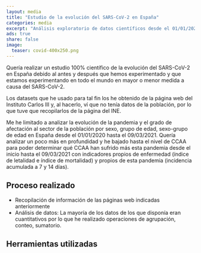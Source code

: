 ```yaml
---
layout: media
title: "Estudio de la evolución del SARS-CoV-2 en España"
categories: media
excerpt: "Análisis exploratorio de datos científicos desde el 01/01/2020 hasta el 09/03/2021 obtenidos del Instituto Carlos III"
ads: true
share: false
image:
  teaser: covid-400x250.png
---
```


Quería realizar un estudio 100% científico de la evolución del SARS-CoV-2 en España debido al antes y después que hemos experimentado y que estamos experimentando en todo el mundo en mayor o menor medida a causa del SARS-CoV-2.

Los datasets que he usado para tal fin los he obtenido de la página web del Instituto Carlos III y, al hacerlo, ví que no tenía datos de la población, por lo que tuve que recopilarlos de la página del INE.

Me he limitado a analizar la evolución de la pandemia y el grado de afectación al sector de la población por sexo, grupo de edad, sexo-grupo de edad en España desde el 01/01/2020 hasta el 09/03/2021. Quería analizar un poco más en profundidad y he bajado hasta el nivel de CCAA para poder determinar qué CCAA han sufrido más esta pandemia desde el inicio hasta el 09/03/2021 con indicadores propios de enfermedad (índice de letalidad e índice de mortalidad) y propios de esta pandemia (incidencia acumulada a 7 y 14 días).

## Proceso realizado

* Recopilación de información de las páginas web indicadas anteriormente
* Análisis de datos: La mayoría de los datos de los que disponía eran cuantitativos por lo que he realizado operaciones de agrupación, conteo, sumatorio. 

## Herramientas utilizadas

